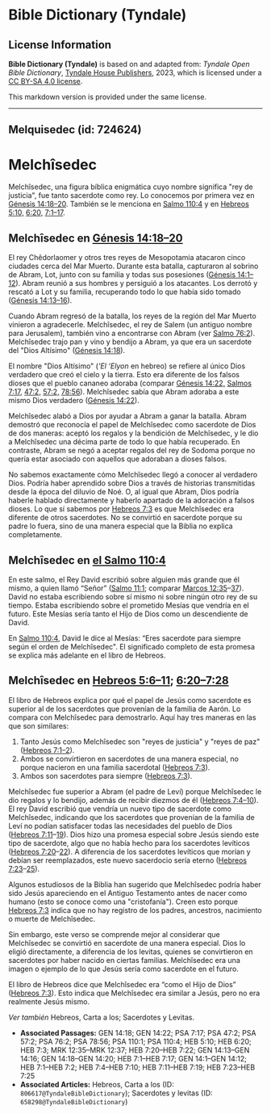 # Bible Dictionary (Tyndale)

## License Information

**Bible Dictionary (Tyndale)** is based on and adapted from: _Tyndale Open Bible Dictionary_, [Tyndale House Publishers](https://tyndaleopenresources.com/), 2023, which is licensed under a [CC BY-SA 4.0 license](https://creativecommons.org/licenses/by-sa/4.0/legalcode.en).

This markdown version is provided under the same license.



--------------------------------

## Melquisedec (id: 724624)

Melchîsedec
===========

Melchîsedec, una figura bíblica enigmática cuyo nombre significa "rey de justicia", fue tanto sacerdote como rey. Lo conocemos por primera vez en [Génesis 14:18–20](https://ref.ly/Gen14:18-Gen14:20). También se le menciona en [Salmo 110:4](https://ref.ly/Ps110:4) y en [Hebreos 5:10,](https://ref.ly/Heb5:10) [6:20,](https://ref.ly/Heb6:20) [7:1–17](https://ref.ly/Heb7:1-Heb7:17).

Melchîsedec en [Génesis 14:18–20](https://ref.ly/Gen14:18-Gen14:20)
-------------------------------------------------------------------

El rey Chêdorlaomer y otros tres reyes de Mesopotamia atacaron cinco ciudades cerca del Mar Muerto. Durante esta batalla, capturaron al sobrino de Abram, Lot, junto con su familia y todas sus posesiones ([Génesis 14:1–12](https://ref.ly/Gen14:1-Gen14:12)). Abram reunió a sus hombres y persiguió a los atacantes. Los derrotó y rescató a Lot y su familia, recuperando todo lo que había sido tomado ([Génesis 14:13–16](https://ref.ly/Gen14:13-Gen14:16)).

Cuando Abram regresó de la batalla, los reyes de la región del Mar Muerto vinieron a agradecerle. Melchîsedec, el rey de Salem (un antiguo nombre para Jerusalem), también vino a encontrarse con Abram (ver [Salmo 76:2](https://ref.ly/Ps76:2)). Melchîsedec trajo pan y vino y bendijo a Abram, ya que era un sacerdote del "Dios Altísimo" ([Génesis 14:18](https://ref.ly/Gen14:18)).

El nombre "Dios Altísimo" (*’El ‘Elyon* en hebreo) se refiere al único Dios verdadero que creó el cielo y la tierra. Esto era diferente de los falsos dioses que el pueblo cananeo adoraba (comparar [Génesis 14:22,](https://ref.ly/Gen14:22) [Salmos 7:17,](https://ref.ly/Ps7:17) [47:2,](https://ref.ly/Ps47:2) [57:2,](https://ref.ly/Ps57:2) [78:56](https://ref.ly/Ps78:56)). Melchîsedec sabía que Abram adoraba a este mismo Dios verdadero ([Génesis 14:22](https://ref.ly/Gen14:22)).

Melchîsedec alabó a Dios por ayudar a Abram a ganar la batalla. Abram demostró que reconocía el papel de Melchîsedec como sacerdote de Dios de dos maneras: aceptó los regalos y la bendición de Melchîsedec, y le dio a Melchîsedec una décima parte de todo lo que había recuperado. En contraste, Abram se negó a aceptar regalos del rey de Sodoma porque no quería estar asociado con aquellos que adoraban a dioses falsos.

No sabemos exactamente cómo Melchîsedec llegó a conocer al verdadero Dios. Podría haber aprendido sobre Dios a través de historias transmitidas desde la época del diluvio de Noé. O, al igual que Abram, Dios podría haberle hablado directamente y haberlo apartado de la adoración a falsos dioses. Lo que sí sabemos por [Hebreos 7:3](https://ref.ly/Heb7:3) es que Melchîsedec era diferente de otros sacerdotes. No se convirtió en sacerdote porque su padre lo fuera, sino de una manera especial que la Biblia no explica completamente.

Melchîsedec en [el Salmo 110:4](https://ref.ly/Ps110:4)
-------------------------------------------------------

En este salmo, el Rey David escribió sobre alguien más grande que él mismo, a quien llamó “Señor” ([Salmo 11:1](https://ref.ly/Ps110:1); comparar [Marcos 12:35](https://ref.ly/Mark12:35-Mark12:37)–[37](https://ref.ly/Mark12:35-Mark12:37)). David no estaba escribiendo sobre sí mismo ni sobre ningún otro rey de su tiempo. Estaba escribiendo sobre el prometido Mesías que vendría en el futuro. Este Mesías sería tanto el Hijo de Dios como un descendiente de David.

En [Salmo 110:4](https://ref.ly/Ps110:4), David le dice al Mesías: “Eres sacerdote para siempre según el orden de Melchîsedec". El significado completo de esta promesa se explica más adelante en el libro de Hebreos.

Melchîsedec en [Hebreos 5:6–11](https://ref.ly/Heb5:6-Heb5:11); [6:20–7:28](https://ref.ly/Heb6:20-Heb7:28)
-----------------------------------------------------------------------------------------------------------

El libro de Hebreos explica por qué el papel de Jesús como sacerdote es superior al de los sacerdotes que provenían de la familia de Aarón. Lo compara con Melchîsedec para demostrarlo. Aquí hay tres maneras en las que son similares:

1. Tanto Jesús como Melchîsedec son "reyes de justicia" y "reyes de paz" ([Hebreos 7:1–2](https://ref.ly/Heb7:1-Heb7:2)).
2. Ambos se convirtieron en sacerdotes de una manera especial, no porque nacieron en una familia sacerdotal ([Hebreos 7:3](https://ref.ly/Heb7:3)).
3. Ambos son sacerdotes para siempre ([Hebreos 7:3](https://ref.ly/Heb7:3)).

Melchîsedec fue superior a Abram (el padre de Leví) porque Melchîsedec le dio regalos y lo bendijo, además de recibir diezmos de él ([Hebreos 7:4–10](https://ref.ly/Heb7:4-Heb7:10)). El rey David escribió que vendría un nuevo tipo de sacerdote como Melchîsedec, indicando que los sacerdotes que provenían de la familia de Leví no podían satisfacer todas las necesidades del pueblo de Dios ([Hebreos 7:11](https://ref.ly/Heb7:11-Heb7:19)–[19](https://ref.ly/Heb7:11-Heb7:19)). Dios hizo una promesa especial sobre Jesús siendo este tipo de sacerdote, algo que no había hecho para los sacerdotes levíticos ([Hebreos 7:20](https://ref.ly/Heb7:20-Heb7:22)–[22](https://ref.ly/Heb7:20-Heb7:22)). A diferencia de los sacerdotes levíticos que morían y debían ser reemplazados, este nuevo sacerdocio sería eterno ([Hebreos 7:23](https://ref.ly/Heb7:23-Heb7:25)–[25](https://ref.ly/Heb7:23-Heb7:25)).

Algunos estudiosos de la Biblia han sugerido que Melchîsedec podría haber sido Jesús apareciendo en el Antiguo Testamento antes de nacer como humano (esto se conoce como una "cristofanía"). Creen esto porque [Hebreos 7:3](https://ref.ly/Heb7:3) indica que no hay registro de los padres, ancestros, nacimiento o muerte de Melchîsedec.

Sin embargo, este verso se comprende mejor al considerar que Melchîsedec se convirtió en sacerdote de una manera especial. Dios lo eligió directamente, a diferencia de los levitas, quienes se convirtieron en sacerdotes por haber nacido en ciertas familias. Melchîsedec era una imagen o ejemplo de lo que Jesús sería como sacerdote en el futuro.

El libro de Hebreos dice que Melchîsedec era “como el Hijo de Dios” ([Hebreos 7:3](https://ref.ly/Heb7:3)). Esto indica que Melchîsedec era similar a Jesús, pero no era realmente Jesús mismo.

*Ver también* Hebreos, Carta a los; Sacerdotes y Levitas.

* **Associated Passages:** GEN 14:18; GEN 14:22; PSA 7:17; PSA 47:2; PSA 57:2; PSA 76:2; PSA 78:56; PSA 110:1; PSA 110:4; HEB 5:10; HEB 6:20; HEB 7:3; MRK 12:35–MRK 12:37; HEB 7:20–HEB 7:22; GEN 14:13–GEN 14:16; GEN 14:18–GEN 14:20; HEB 7:1–HEB 7:17; GEN 14:1–GEN 14:12; HEB 7:1–HEB 7:2; HEB 7:4–HEB 7:10; HEB 7:11–HEB 7:19; HEB 7:23–HEB 7:25
* **Associated Articles:** Hebreos, Carta a los (ID: `806617@TyndaleBibleDictionary`); Sacerdotes y levitas (ID: `658298@TyndaleBibleDictionary`)

